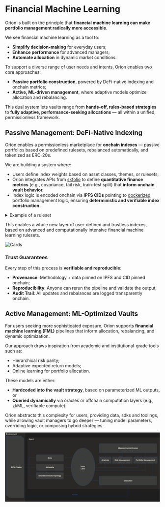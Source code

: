 # Financial Machine Learning

Orion is built on the principle that **financial machine learning can make portfolio management radically more accessible**.

We see financial machine learning as a tool to:
- **Simplify decision-making** for everyday users;
- **Enhance performance** for advanced managers;
- **Automate allocation** in dynamic market conditions.

To support a diverse range of user needs and intents, Orion enables two core approaches:
- **Passive portfolio construction**, powered by DeFi-native indexing and onchain metrics;
- **Active, ML-driven management**, where adaptive models optimize allocation and rebalancing.

This dual system lets vaults range from **hands-off, rules-based strategies** to **fully adaptive, performance-seeking allocations** — all within a unified, permissionless framework.

## Passive Management: DeFi-Native Indexing

Orion enables a permissionless marketplace for **onchain indexes** — passive portfolios based on predefined rulesets, rebalanced automatically, and tokenized as ERC-20s.

We are building a system where:
- Users define index weights based on asset classes, themes, or rulesets;
- Orion integrates APIs from [skfolio](https://skfolio.org/) to define **quantitative finance metrics** (e.g., covariance, tail risk, train-test split) that **inform onchain vault behavior.**
- Index logic is encoded onchain via **IPFS CIDs** pointing to [dockerized](https://www.docker.com/) portfolio management logic, ensuring **deterministic and verifiable index construction.**



<details>
  <summary>Example of a ruleset</summary>

  ```python
   from skfolio import RiskMeasure
   from skfolio.optimization import MeanRisk, ObjectiveFunction

   X = get_universe_returns()
   model = MeanRisk(
      risk_measure=RiskMeasure.STANDARD_DEVIATION,
      objective_function=ObjectiveFunction.MAXIMIZE_RATIO,
      portfolio_params=dict(name="Max Sharpe"),
   )

   model.fit(X)
   model.weights_
   ```
</details>

This enables a whole new layer of user-defined and trustless indexes, based on advanced and computationally intensive financial machine learning rulesets.

![Cards](../../static/img/Cards.png)


### Trust Guarantees

Every step of this process is **verifiable and reproducible**:

- **Provenance**: Methodology + data pinned on IPFS and CID pinned onchain;
- **Reproducibility**: Anyone can rerun the pipeline and validate the output;
- **Audit Trail**: All updates and rebalances are logged transparently onchain.

## Active Management: ML-Optimized Vaults

For users seeking more sophisticated exposure, Orion supports **financial machine learning (FML)** pipelines that inform allocation, rebalancing, and dynamic optimization.

Our approach draws inspiration from academic and institutional-grade tools such as:
- Hierarchical risk parity;
- Adaptive expected return models;
- Online learning for portfolio allocation.

These models are either:
- **Hardcoded into the vault strategy**, based on parameterized ML outputs, or
- **Queried dynamically** via oracles or offchain computation layers (e.g., zkML, verifiable compute).

Orion abstracts this complexity for users, providing data, sdks and toolings, while allowing vault managers to go deeper — tuning model parameters, overriding logic, or composing hybrid strategies.

![Agent](../../static/img/agent.jpg)
